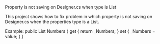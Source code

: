 Property is not saving on Designer.cs when type is List

This project shows how to fix problem in which property is not saving on Designer.cs when the properties type is a List.

Example:
public List<int> Numbers
{
	get { return _Numbers; }
	set { _Numbers = value; }
}